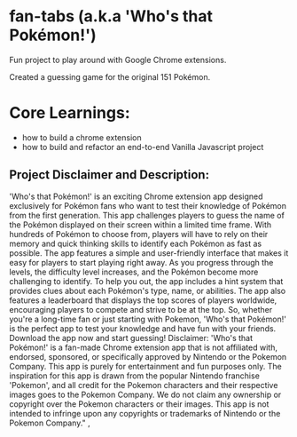 # fan-tabs (a.k.a 'Who's that Pokémon!')
Fun project to play around with Google Chrome extensions.

Created a guessing game for the original 151 Pokémon.

# Core Learnings:
- how to build a chrome extension
- how to build and refactor an end-to-end Vanilla Javascript project

## Project Disclaimer and Description:
'Who's that Pokémon!' is an exciting Chrome extension app designed exclusively for Pokémon fans who want to test their knowledge of Pokémon from the first generation. This app challenges players to guess the name of the Pokémon displayed on their screen within a limited time frame.
With hundreds of Pokémon to choose from, players will have to rely on their memory and quick thinking skills to identify each Pokémon as fast as possible. The app features a simple and user-friendly interface that makes it easy for players to start playing right away.
As you progress through the levels, the difficulty level increases, and the Pokémon become more challenging to identify. To help you out, the app includes a hint system that provides clues about each Pokémon's type, name, or abilities.
The app also features a leaderboard that displays the top scores of players worldwide, encouraging players to compete and strive to be at the top.
So, whether you're a long-time fan or just starting with Pokemon, 'Who's that Pokémon!' is the perfect app to test your knowledge and have fun with your friends. Download the app now and start guessing!
Disclaimer: 'Who's that Pokémon!' is a fan-made Chrome extension app that is not affiliated with, endorsed, sponsored, or specifically approved by Nintendo or the Pokemon Company. This app is purely for entertainment and fun purposes only. The inspiration for this app is drawn from the popular Nintendo franchise 'Pokemon', and all credit for the Pokemon characters and their respective images goes to the Pokemon Company.
We do not claim any ownership or copyright over the Pokemon characters or their images. This app is not intended to infringe upon any copyrights or trademarks of Nintendo or the Pokemon Company." ,
